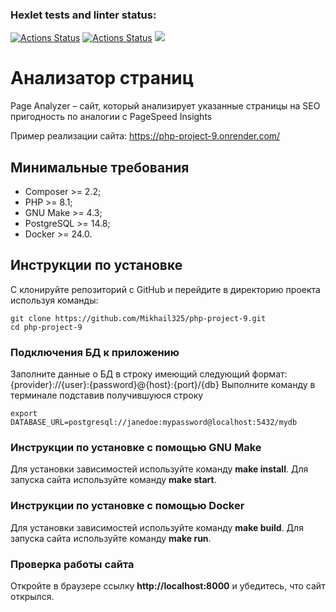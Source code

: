
### Hexlet tests and linter status:
[![Actions Status](https://github.com/Mikhail325/php-project-9/workflows/hexlet-check/badge.svg)](https://github.com/Mikhail325/php-project-9/actions)
[![Actions Status](https://github.com/Mikhail325/php-project-9/actions/workflows/github-actions.yml/badge.svg)](https://github.com/Mikhail325/php-project-9/actions)
<a href="https://codeclimate.com/github/Mikhail325/php-project-9/maintainability"><img src="https://api.codeclimate.com/v1/badges/a7e2b5652b577e578ee8/maintainability" /></a>

# Анализатор страниц
Page Analyzer – сайт, который анализирует указанные страницы на SEO пригодность по аналогии с PageSpeed Insights

Пример реализации сайта: https://php-project-9.onrender.com/

## Минимальные требования
* Composer >= 2.2;
* PHP >= 8.1;
* GNU Make >= 4.3;
* PostgreSQL >= 14.8;
* Docker >= 24.0.


## Инструкции по установке

С клонируйте репозиторий с GitHub и перейдите в директорию проекта используя команды:
```
git clone https://github.com/Mikhail325/php-project-9.git
cd php-project-9
```
### Подключения БД к приложению

Заполните данные о БД в строку имеющий следующий формат:
{provider}://{user}:{password}@{host}:{port}/{db}
Выполните команду в терминале подставив получившуюся строку
```
export DATABASE_URL=postgresql://janedoe:mypassword@localhost:5432/mydb
```

### Инструкции по установке c помощью GNU Make

Для установки зависимостей используйте команду **make install**.
Для запуска сайта используйте команду **make start**.

### Инструкции по установке c помощью Docker

Для установки зависимостей используйте команду **make build**.
Для запуска сайта используйте команду **make run**.

### Проверка работы сайта

Откройте в браузере ссылку **http://localhost:8000** и убедитесь, что сайт открылся.
